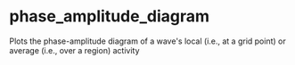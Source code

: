 # phase_amplitude_diagram
Plots the phase-amplitude diagram of a wave's local (i.e., at a grid point) or average (i.e., over a region) activity 
